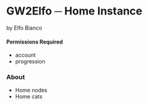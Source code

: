 # GW2Elfo ─ Home Instance
by Elfo Bianco

#### Permissions Required
* account
* progression

### About
* Home nodes
* Home cats
